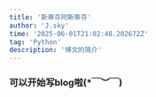 ```yaml
---
title: '斯蒂芬阿斯蒂芬'
author: 'J.sky'
time: '2025-06-01T21:02:48.202672Z'
tag: 'Python'
description: '博文的简介'
---
```



### 可以开始写blog啦(*￣︶￣)